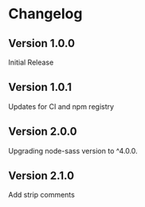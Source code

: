 # Changelog

## Version 1.0.0
Initial Release

## Version 1.0.1
Updates for CI and npm registry

## Version 2.0.0
Upgrading node-sass version to ^4.0.0.

## Version 2.1.0
Add strip comments
